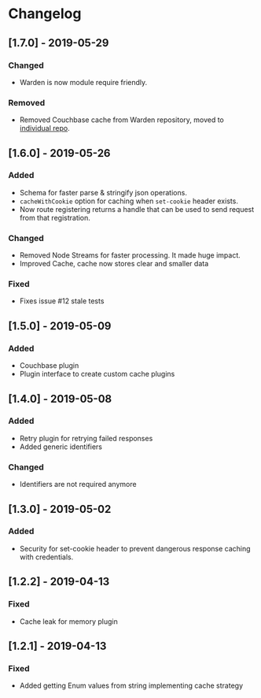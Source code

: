# Changelog

## [1.7.0] - 2019-05-29
### Changed
- Warden is now module require friendly.

### Removed
- Removed Couchbase cache from Warden repository, moved to [individual repo](https://github.com/puzzle-js/warden-couchbase-plugin).

## [1.6.0] - 2019-05-26
### Added
- Schema for faster parse & stringify json operations.
- `cacheWithCookie` option for caching when `set-cookie` header exists.
- Now route registering returns a handle that can be used to send request from that registration.

### Changed
- Removed Node Streams for faster processing. It made huge impact.
- Improved Cache, cache now stores clear and smaller data

### Fixed
- Fixes issue #12 stale tests

## [1.5.0] - 2019-05-09
### Added
- Couchbase plugin
- Plugin interface to create custom cache plugins

## [1.4.0] - 2019-05-08
### Added
- Retry plugin for retrying failed responses
- Added generic identifiers
### Changed
- Identifiers are not required anymore

## [1.3.0] - 2019-05-02
### Added
- Security for set-cookie header to prevent dangerous response caching with credentials.

## [1.2.2] - 2019-04-13
### Fixed
- Cache leak for memory plugin

## [1.2.1] - 2019-04-13
### Fixed
- Added getting Enum values from string implementing cache strategy
